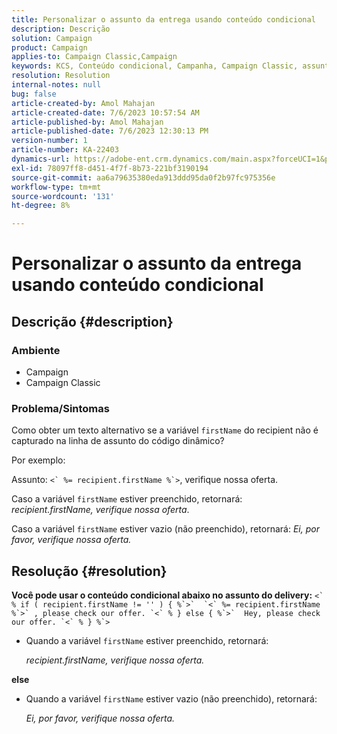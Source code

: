 ```yaml
---
title: Personalizar o assunto da entrega usando conteúdo condicional
description: Descrição
solution: Campaign
product: Campaign
applies-to: Campaign Classic,Campaign
keywords: KCS, Conteúdo condicional, Campanha, Campaign Classic, assunto da entrega
resolution: Resolution
internal-notes: null
bug: false
article-created-by: Amol Mahajan
article-created-date: 7/6/2023 10:57:54 AM
article-published-by: Amol Mahajan
article-published-date: 7/6/2023 12:30:13 PM
version-number: 1
article-number: KA-22403
dynamics-url: https://adobe-ent.crm.dynamics.com/main.aspx?forceUCI=1&pagetype=entityrecord&etn=knowledgearticle&id=9afd06f3-eb1b-ee11-8f6e-6045bd006b4b
exl-id: 78097ff8-d451-4f7f-8b73-221bf3190194
source-git-commit: aa6a79635380eda913ddd95da0f2b97fc975356e
workflow-type: tm+mt
source-wordcount: '131'
ht-degree: 8%

---
```


# Personalizar o assunto da entrega usando conteúdo condicional

## Descrição {#description}


### <b>Ambiente</b>

- Campaign
- Campaign Classic




### <b>Problema/Sintomas</b>

Como obter um texto alternativo se a variável `firstName` do recipient não é capturado na linha de assunto do código dinâmico?

Por exemplo:

Assunto: ``<` %= recipient.firstName %`>``, verifique nossa oferta.

Caso a variável `firstName` estiver preenchido, retornará: *recipient.firstName, verifique nossa oferta*.

Caso a variável `firstName` estiver vazio (não preenchido), retornará: *Ei, por favor, verifique nossa oferta.*




## Resolução {#resolution}

<b>Você pode usar o conteúdo condicional abaixo no assunto do delivery:</b>
``<` % if ( recipient.firstName != '' ) { %`>`  `<` %= recipient.firstName %`>` , please check our offer. `<` % } else { %`>`  Hey, please check our offer. `<` % } %`>``

- Quando a variável `firstName` estiver preenchido, retornará:

  *recipient.firstName, verifique nossa oferta.*


<b>else</b>

- Quando a variável `firstName` estiver vazio (não preenchido), retornará:

  *Ei, por favor, verifique nossa oferta.*
